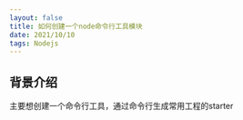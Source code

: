 ```yaml
---
layout: false
title: 如何创建一个node命令行工具模块
date: 2021/10/10
tags: Nodejs
---
```


## 背景介绍

主要想创建一个命令行工具，通过命令行生成常用工程的starter
